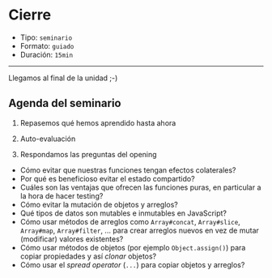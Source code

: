 # Cierre

* Tipo: `seminario`
* Formato: `guiado`
* Duración: `15min`

***

Llegamos al final de la unidad ;-)

## Agenda del seminario

1. Repasemos qué hemos aprendido hasta ahora

2. Auto-evaluación

3. Respondamos las preguntas del opening
  * Cómo evitar que nuestras funciones tengan efectos colaterales?
  * Por qué es beneficioso evitar el estado compartido?
  * Cuáles son las ventajas que ofrecen las funciones puras, en particular a la
    hora de hacer testing?
  * Cómo evitar la mutación de objetos y arreglos?
  * Qué tipos de datos son mutables e inmutables en JavaScript?
  * Cómo usar métodos de arreglos como `Array#concat`, `Array#slice`, `Array#map`,
    `Array#filter`, ... para crear arreglos nuevos en vez de mutar (modificar)
    valores existentes?
  * Cómo usar métodos de objetos (por ejemplo `Object.assign()`) para copiar
    propiedades y así _clonar_ objetos?
  * Cómo usar el _spread operator_ (`...`) para copiar objetos y arreglos?
